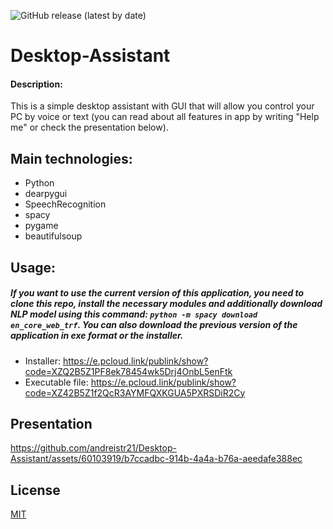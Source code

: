 ![GitHub release (latest by date)](https://img.shields.io/github/v/release/andreistr21/Desktop-Assistant)

# Desktop-Assistant

#### Description:

This is a simple desktop assistant with GUI that will allow you control your PC by voice or text (you can read about all features in app by writing "Help me" or check the presentation below).

## Main technologies:

- Python
- dearpygui
- SpeechRecognition
- spacy
- pygame
- beautifulsoup

## Usage:

##### If you want to use the current version of this application, you need to clone this repo, install the necessary modules and additionally download NLP model using this command: `python -m spacy download en_core_web_trf`. You can also download the previous version of the application in exe format or the installer.

- Installer: https://e.pcloud.link/publink/show?code=XZQ2B5Z1PF8ek78454wk5Drj4OnbL5enFtk
- Executable file: https://e.pcloud.link/publink/show?code=XZ42B5Z1f2QcR3AYMFQXKGUA5PXRSDiR2Cy


## Presentation
https://github.com/andreistr21/Desktop-Assistant/assets/60103919/b7ccadbc-914b-4a4a-b76a-aeedafe388ec


## License

[MIT](https://choosealicense.com/licenses/mit/)
